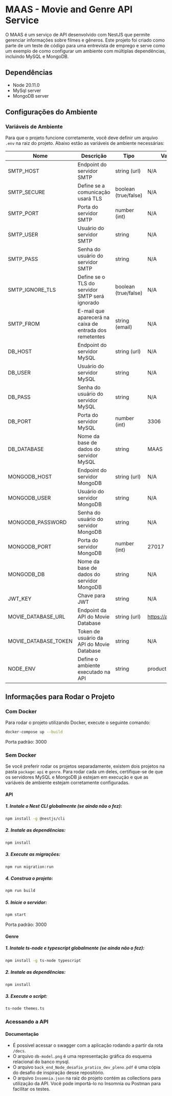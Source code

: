 # MAAS - Movie and Genre API Service

O MAAS é um serviço de API desenvolvido com NestJS que permite gerenciar informações sobre filmes e gêneros. Este projeto foi criado como parte de um teste de código para uma entrevista de emprego e serve como um exemplo de como configurar um ambiente com múltiplas dependências, incluindo MySQL e MongoDB.

## Dependências

- Node 20.11.0
- MySql server
- MongoDB server

## Configurações do Ambiente

### Variáveis de Ambiente

Para que o projeto funcione corretamente, você deve definir um arquivo `.env` na raiz do projeto. Abaixo estão as variáveis de ambiente necessárias:

| Nome                  | Descrição                                                   | Tipo                | Valor Sugerido                       |
|-----------------------|-------------------------------------------------------------|---------------------|--------------------------------------|
| SMTP_HOST             | Endpoint do servidor SMTP                                   | string (url)        | N/A                                  |
| SMTP_SECURE           | Define se a comunicação usará TLS                           | boolean (true/false)| N/A                                  |
| SMTP_PORT             | Porta do servidor SMTP                                      | number (int)        | N/A                                  |
| SMTP_USER             | Usuário do servidor SMTP                                    | string              | N/A                                  |
| SMTP_PASS             | Senha do usuário do servidor SMTP                           | string              | N/A                                  |
| SMTP_IGNORE_TLS       | Define se o TLS do servidor SMTP será ignorado             | boolean (true/false)| N/A                                  |
| SMTP_FROM             | E-mail que aparecerá na caixa de entrada dos remetentes    | string (email)      | N/A                                  |
| DB_HOST               | Endpoint do servidor MySQL                                  | string (url)        | N/A                                  |
| DB_USER               | Usuário do servidor MySQL                                   | string              | N/A                                  |
| DB_PASS               | Senha do usuário do servidor MySQL                          | string              | N/A                                  |
| DB_PORT               | Porta do servidor MySQL                                     | number (int)        | 3306                                 |
| DB_DATABASE           | Nome da base de dados do servidor MySQL                     | string              | MAAS                                 |
| MONGODB_HOST          | Endpoint do servidor MongoDB                                | string (url)        | N/A                                  |
| MONGODB_USER          | Usuário do servidor MongoDB                                 | string              | N/A                                  |
| MONGODB_PASSWORD      | Senha do usuário do servidor MongoDB                        | string              | N/A                                  |
| MONGODB_PORT          | Porta do servidor MongoDB                                   | number (int)        | 27017                                |
| MONGODB_DB            | Nome da base de dados do servidor MongoDB                   | string              | N/A                                  |
| JWT_KEY               | Chave para JWT                                             | string              | N/A                                  |
| MOVIE_DATABASE_URL    | Endpoint da API do Movie Database                           | string (url)        | https://api.themoviedb.org         |
| MOVIE_DATABASE_TOKEN   | Token de usuário da API do Movie Database                  | string              | N/A                                  |
| NODE_ENV              | Define o ambiente executado na API                         | string              | production                           |

## Informações para Rodar o Projeto

### Com Docker

Para rodar o projeto utilizando Docker, execute o seguinte comando:

```bash
docker-compose up --build
```

Porta padrão: 3000

### Sem Docker

Se você preferir rodar os projetos separadamente, existem dois projetos na pasta `package`: `api` e `genre`. Para rodar cada um deles, certifique-se de que os servidores MySQL e MongoDB já estejam em execução e que as variáveis de ambiente estejam corretamente configuradas.

#### API

##### 1. Instale o Nest CLI globalmente (se ainda não o fez):

```bash
npm install -g @nestjs/cli
```

##### 2. Instale as dependências:

```bash
npm install
```

##### 3. Execute as migrações:

```bash
npm run migration:run
```

##### 4. Construa o projeto:

```bash
npm run build
```

##### 5. Inicie o servidor:

```bash
npm start
```

Porta padrão: 3000

#### Genre

##### 1. Instale ts-node e typescript globalmente (se ainda não o fez):

```bash
npm install -g ts-node typescript
```

##### 2. Instale as dependências:

```bash
npm install
```

##### 3. Execute o script:

```bash
ts-node themes.ts
```

### Acessando a API

#### Documentação

- É possivel acessar o swagger com a aplicação rodando a partir da rota `/docs`.
- O arquivo `db-model.png` é uma representação gráfica do esquema relacional do banco mysql.
- O arquivo `back_end_Node_desafio_pratico_dev_pleno.pdf` é uma cópia do desafio de inspiração desse repositório.
- O arquivo `Insomnia.json` na raiz do projeto contém as collections para utilização da API. Você pode importá-lo no Insomnia ou Postman para facilitar os testes.
